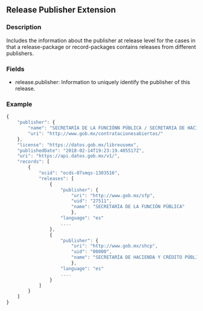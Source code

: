 ## Release Publisher Extension

### Description

Includes the information about the publisher at release level for the cases in that a release-package or record-packages
contains releases from different publishers.

### Fields

- release.publisher: Information to uniquely identify the publisher of this release.

### Example

```javascript
{
    "publisher": {
        "name": "SECRETARÍA DE LA FUNCIÓNN PÚBLICA / SECRETARIA DE HACIENDA Y CRÉDITO PÚBLICO", 
        "uri": "http://www.gob.mx/contratacionesabiertas/"
    }, 
    "license": "https://datos.gob.mx/libreusomx", 
    "publishedDate": "2018-02-14T19:23:19.405517Z", 
    "uri": "https://api.datos.gob.mx/v1/", 
    "records": [
        {
            "ocid": "ocds-07smqs-1303516", 
            "releases": [
                {
                    "publisher": {
                        "uri": "http://www.gob.mx/sfp", 
                        "uid": "27511", 
                        "name": "SECRETARÍA DE LA FUNCIÓN PÚBLICA"
                        }, 
                    "language": "es"
                    ....
                }, 
                {
                    "publisher": {
                        "uri": "http://www.gob.mx/shcp", 
                        "uid": "00000", 
                        "name": "SECRETARÍA DE HACIENDA Y CRÉDITO PÚBLICO"
                        }, 
                    "language": "es"
                    ....
                }
            ]
        }
    ]
}
```
